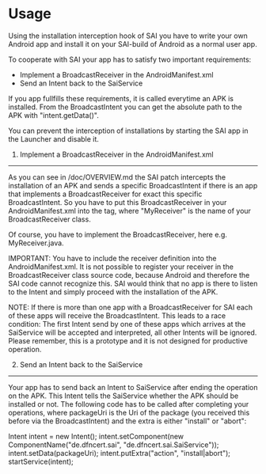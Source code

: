 Usage
=====

Using the installation interception hook of SAI you have to write your own
Android app and install it on your SAI-build of Android as a normal user app.

To cooperate with SAI your app has to satisfy two important requirements:

* Implement a BroadcastReceiver in the AndroidManifest.xml
* Send an Intent back to the SaiService

If you app fullfills these requirements, it is called everytime an APK is
installed. From the BroadcastIntent you can get the absolute path to the APK
with "intent.getData()".

You can prevent the interception of installations by starting the SAI app in the
Launcher and disable it.

1. Implement a BroadcastReceiver in the AndroidManifest.xml
------------------------------------------------------------

As you can see in /doc/OVERVIEW.md the SAI patch intercepts the installation of
an APK and sends a specific BroadcastIntent if there is an app that implements
a BroadcastReceiver for exact this specific BroadcastIntent. So you have to
put this BroadcastReceiver in your AndroidManifest.xml into the <application>
tag, where "MyReceiver" is the name of your BroadcastReceiver class.

  <receiver android:name="MyReceiver" >
    <intent-filter>
      <action android:name="de.dfncert.sai.install_hook" />
    </intent-filter>
  </receiver>

Of course, you have to implement the BroadcastReceiver, here e.g.
MyReceiver.java.

IMPORTANT: You have to include the receiver definition into the
AndroidManifest.xml. It is not possible to register your receiver in the
BroadcastReceiver class source code, because Android and therefore the SAI code
cannot recognize this. SAI would think that no app is there to listen to the
Intent and simply proceed with the installation of the APK.

NOTE: If there is more than one app with a BroadcastReceiver for SAI each of these
apps will receive the BroadcastIntent. This leads to a race condition: The first
Intent send by one of these apps which arrives at the SaiService will be accepted
and interpreted, all other Intents will be ignored. Please remember, this is a
prototype and it is not designed for productive operation.

2. Send an Intent back to the SaiService
----------------------------------------

Your app has to send back an Intent to SaiService after ending the operation on
the APK. This Intent tells the SaiService whether the APK should be installed
or not. The following code has to be called after completing your operations,
where packageUri is the Uri of the package (you received this before via the
BroadcastIntent) and the extra is either "install" or "abort":

  Intent intent = new Intent();
  intent.setComponent(new ComponentName("de.dfncert.sai", "de.dfncert.sai.SaiService"));
  intent.setData(packageUri);
  intent.putExtra("action", "install|abort");
  startService(intent);
